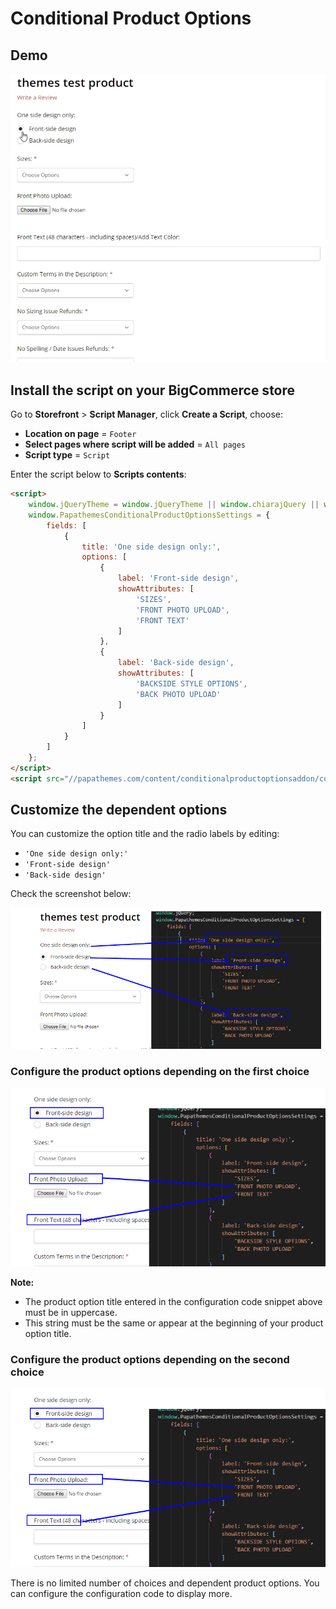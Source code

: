 # Conditional Product Options

## Demo

![conditional product options demo](img/conditional-product-options.gif)

## Install the script on your BigCommerce store

Go to **Storefront** > **Script Manager**, click **Create a Script**, choose:

- **Location on page** = `Footer`
- **Select pages where script will be added** = `All pages`
- **Script type** = `Script`

Enter the script below to **Scripts contents**: 

```html
<script>
    window.jQueryTheme = window.jQueryTheme || window.chiarajQuery || window.jQuery;
    window.PapathemesConditionalProductOptionsSettings = {
        fields: [
            {
                title: 'One side design only:',
                options: [
                    {
                        label: 'Front-side design',
                        showAttributes: [
                            'SIZES',
                            'FRONT PHOTO UPLOAD',
                            'FRONT TEXT'
                        ]
                    },
                    {
                        label: 'Back-side design',
                        showAttributes: [
                            'BACKSIDE STYLE OPTIONS',
                            'BACK PHOTO UPLOAD'
                        ]
                    }
                ]
            }
        ]
    };
</script>
<script src="//papathemes.com/content/conditionalproductoptionsaddon/conditional-product-options.public.js" async></script>
```

## Customize the dependent options

You can customize the option title and the radio labels by editing:
- `'One side design only:'`
- `'Front-side design'`
- `'Back-side design'`

Check the screenshot below:

![option group title](img/edit-option-group-title.png)

### Configure the product options depending on the first choice

![first choice dependent options](img/first-dependent-options.png)

**Note:**
- The product option title entered in the configuration code snippet above must be in uppercase. 
- This string must be the same or appear at the beginning of your product option title.


### Configure the product options depending on the second choice

![second choice dependent options](img/first-dependent-options.png)

There is no limited number of choices and dependent product options. You can configure the configuration code to display more.

